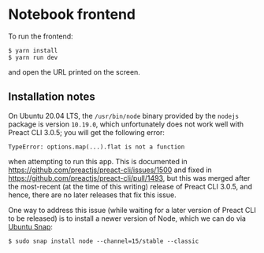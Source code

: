 # Notebook frontend

To run the frontend:

```
$ yarn install
$ yarn run dev
```

and open the URL printed on the screen.

## Installation notes

On Ubuntu 20.04 LTS, the `/usr/bin/node` binary provided by the `nodejs`
package is version `10.19.0`, which unfortunately does not work well with
Preact CLI 3.0.5; you will get the following error:

```
TypeError: options.map(...).flat is not a function
```

when attempting to run this app. This is documented in
https://github.com/preactjs/preact-cli/issues/1500 and fixed in
https://github.com/preactjs/preact-cli/pull/1493, but this was merged after the
most-recent (at the time of this writing) release of Preact CLI 3.0.5, and
hence, there are no later releases that fix this issue.

One way to address this issue (while waiting for a later version of Preact CLI
to be released) is to install a newer version of Node, which we can do via
[Ubuntu Snap](https://snapcraft.io/node):

```
$ sudo snap install node --channel=15/stable --classic
```
